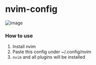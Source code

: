 # nvim-config

![image](https://github.com/user-attachments/assets/e83871f9-dc82-48f7-a2a2-54d114d22995)

### How to use
1. Install nvim
2. Paste this config under ~/.config/nvim
3. `nvim` and all plugins will be installed
